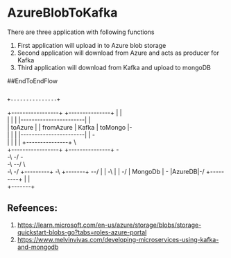 # AzureBlobToKafka

There are three application with following functions
1. First application will upload in to Azure blob storage
2. Second application will download from Azure and acts as producer for Kafka
3. Third application will download from Kafka and upload to mongoDB

##EndToEndFlow

                                                                               +---------------+               
+-----------------+                     +---------------+                       |               |               
|                 |                     |               |-----------------------|               |               
|     toAzure     |                     |   fromAzure   |       Kafka           |     toMongo   |-              
|                 |                     |               |-----------------------|               | \-            
|                 |                     |               |                       +---------------+   \           
+-----------------+                     +---------------+                                            \-         
          -\                               -/                                                          \-       
            -\                          --/                                                              \      
              -\                      -/                                                             +---------+
                -\    +-------+    --/                                                               |         |
                  -\  |       |  -/                                                                  | MongoDb |
                    - |AzureDB|-/                                                                    +---------+
                      |       |                                                                                 
                      +-------+                                                                              

## Refeences:
1. https://learn.microsoft.com/en-us/azure/storage/blobs/storage-quickstart-blobs-go?tabs=roles-azure-portal
2. https://www.melvinvivas.com/developing-microservices-using-kafka-and-mongodb
